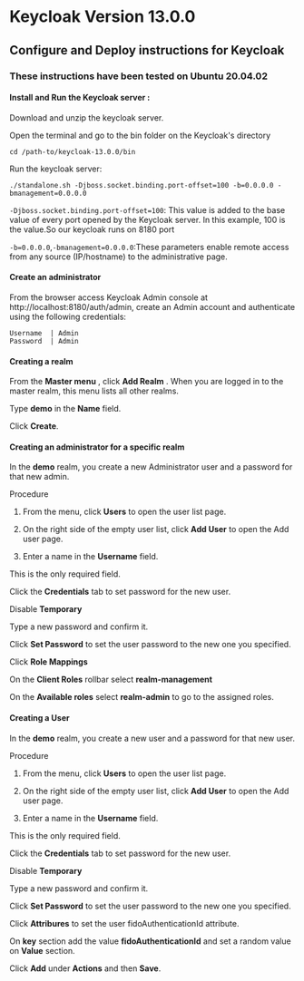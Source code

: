 # Keycloak Version 13.0.0

## Configure and Deploy instructions for Keycloak 

### These instructions have been tested on Ubuntu 20.04.02

#### Install and Run the Keycloak server :
 
 Download and unzip the keycloak server.
 
 Open the terminal and go to the bin folder on the Keycloak's directory
 ```shell
cd /path-to/keycloak-13.0.0/bin
```

Run the keycloak server:
```shell
./standalone.sh -Djboss.socket.binding.port-offset=100 -b=0.0.0.0 -bmanagement=0.0.0.0
```

`-Djboss.socket.binding.port-offset=100`: This value is added to the base value of every port opened by the Keycloak server. In this example, 100 is the value.So our keycloak runs
on 8180 port

`-b=0.0.0.0`,`-bmanagement=0.0.0.0`:These parameters enable remote access from any source (IP/hostname) to the administrative page.


#### Create an administrator

From the browser access Keycloak Admin console at http://localhost:8180/auth/admin, create an Admin account and authenticate using the following credentials:
   
```
Username  | Admin
Password  | Admin
```
#### Creating a realm

From the **Master menu** , click **Add Realm** . When you are logged in to the master realm, this menu lists all other realms.

Type **demo** in the **Name** field.

Click **Create**.
#### Creating an administrator for a specific realm

In the **demo** realm, you create a new Administrator user and a  password for that new admin.

Procedure
1. From the menu, click **Users** to open the user list page.

2. On the right side of the empty user list, click **Add User** to open the Add user page.

3. Enter a name in the **Username** field.

This is the only required field.

Click the **Credentials** tab to set  password for the new user.

Disable **Temporary**

Type a new password and confirm it.

Click **Set Password** to set the user password to the new one you specified.

Click **Role Mappings**

On the **Client Roles** rollbar select **realm-management**

On the **Available roles** select **realm-admin** to go to the assigned roles.

#### Creating a User

In the **demo** realm, you create a new user and a  password for that new user.

Procedure
1. From the menu, click **Users** to open the user list page.
 
2. On the right side of the empty user list, click **Add User** to open the Add user page.

3. Enter a name in the **Username** field.

This is the only required field.

Click the **Credentials** tab to set  password for the new user.

Disable **Temporary**

Type a new password and confirm it.

Click **Set Password** to set the user password to the new one you specified.

Click **Attribures** to set the user fidoAuthenticationId attribute.

On **key** section add the value **fidoAuthenticationId**  and set a random value on **Value** section.

Click **Add** under **Actions** and then **Save**.